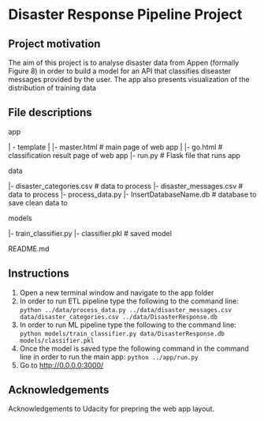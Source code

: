 # Disaster Response Pipeline Project

## Project motivation

The aim of this project is to analyse disaster data from Appen (formally Figure 8) in order to build a model for an API that classifies diseaster messages provided by the user. The app also presents visualization of the distribution of training data

## File descriptions

app

| - template
| |- master.html  # main page of web app
| |- go.html  # classification result page of web app
|- run.py  # Flask file that runs app

data

|- disaster_categories.csv  # data to process 
|- disaster_messages.csv  # data to process
|- process_data.py
|- InsertDatabaseName.db   # database to save clean data to

models

|- train_classifier.py
|- classifier.pkl  # saved model 

README.md


## Instructions

1. Open a new terminal window and navigate to the app folder 
2. In order to run ETL pipeline type the following to the command line:
`python ../data/process_data.py ../data/disaster_messages.csv data/disaster_categories.csv ../data/DisasterResponse.db`
3. In order to run ML pipeline type the following to the command line:
`python models/train_classifier.py data/DisasterResponse.db models/classifier.pkl`
4. Once the model is saved type the following command in the command line in order to run the main app:
`python ../app/run.py`
5. Go to http://0.0.0.0:3000/

## Acknowledgements
Acknowledgements to Udacity for prepring the web app layout.

